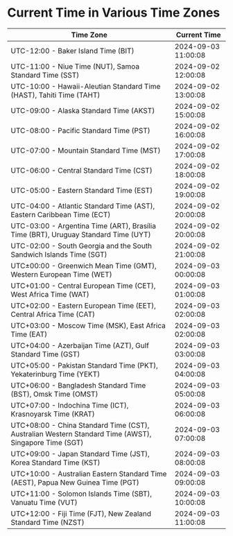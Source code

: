 # Current Time in Various Time Zones

| Time Zone | Current Time |
|-----------|--------------|
| UTC-12:00 - Baker Island Time (BIT) | 2024-09-03 11:00:08 |
| UTC-11:00 - Niue Time (NUT), Samoa Standard Time (SST) | 2024-09-02 12:00:08 |
| UTC-10:00 - Hawaii-Aleutian Standard Time (HAST), Tahiti Time (TAHT) | 2024-09-02 13:00:08 |
| UTC-09:00 - Alaska Standard Time (AKST) | 2024-09-02 15:00:08 |
| UTC-08:00 - Pacific Standard Time (PST) | 2024-09-02 16:00:08 |
| UTC-07:00 - Mountain Standard Time (MST) | 2024-09-02 17:00:08 |
| UTC-06:00 - Central Standard Time (CST) | 2024-09-02 18:00:08 |
| UTC-05:00 - Eastern Standard Time (EST) | 2024-09-02 19:00:08 |
| UTC-04:00 - Atlantic Standard Time (AST), Eastern Caribbean Time (ECT) | 2024-09-02 20:00:08 |
| UTC-03:00 - Argentina Time (ART), Brasília Time (BRT), Uruguay Standard Time (UYT) | 2024-09-02 20:00:08 |
| UTC-02:00 - South Georgia and the South Sandwich Islands Time (SGT) | 2024-09-02 21:00:08 |
| UTC±00:00 - Greenwich Mean Time (GMT), Western European Time (WET) | 2024-09-03 00:00:08 |
| UTC+01:00 - Central European Time (CET), West Africa Time (WAT) | 2024-09-03 01:00:08 |
| UTC+02:00 - Eastern European Time (EET), Central Africa Time (CAT) | 2024-09-03 02:00:08 |
| UTC+03:00 - Moscow Time (MSK), East Africa Time (EAT) | 2024-09-03 02:00:08 |
| UTC+04:00 - Azerbaijan Time (AZT), Gulf Standard Time (GST) | 2024-09-03 03:00:08 |
| UTC+05:00 - Pakistan Standard Time (PKT), Yekaterinburg Time (YEKT) | 2024-09-03 04:00:08 |
| UTC+06:00 - Bangladesh Standard Time (BST), Omsk Time (OMST) | 2024-09-03 05:00:08 |
| UTC+07:00 - Indochina Time (ICT), Krasnoyarsk Time (KRAT) | 2024-09-03 06:00:08 |
| UTC+08:00 - China Standard Time (CST), Australian Western Standard Time (AWST), Singapore Time (SGT) | 2024-09-03 07:00:08 |
| UTC+09:00 - Japan Standard Time (JST), Korea Standard Time (KST) | 2024-09-03 08:00:08 |
| UTC+10:00 - Australian Eastern Standard Time (AEST), Papua New Guinea Time (PGT) | 2024-09-03 09:00:08 |
| UTC+11:00 - Solomon Islands Time (SBT), Vanuatu Time (VUT) | 2024-09-03 10:00:08 |
| UTC+12:00 - Fiji Time (FJT), New Zealand Standard Time (NZST) | 2024-09-03 11:00:08 |
